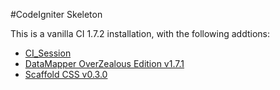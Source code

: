 #CodeIgniter Skeleton

This is a vanilla CI 1.7.2 installation, with the following addtions:

- [CI_Session](http://www.matthewfedak.co.uk/session_hybrid_codeigniter.html)
- [DataMapper OverZealous Edition v1.7.1](http://www.overzealous.com/dmz/)
- [Scaffold CSS v0.3.0](http://github.com/anthonyshort/Scaffold)
